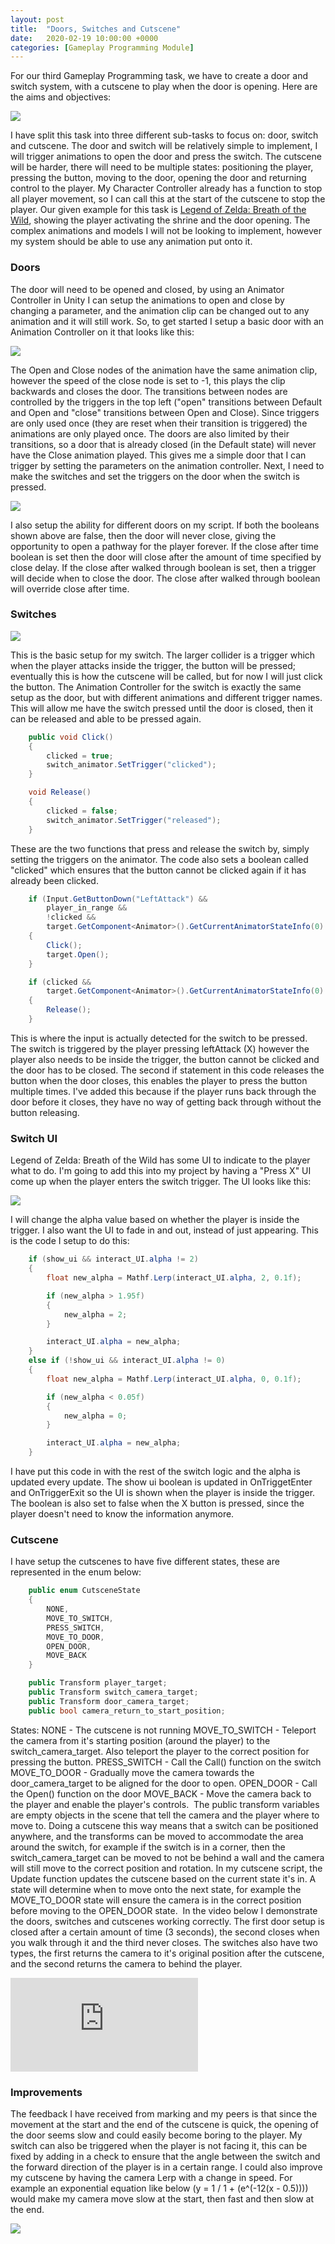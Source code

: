 ```yaml
---
layout: post
title:  "Doors, Switches and Cutscene"
date:   2020-02-19 10:00:00 +0000
categories: [Gameplay Programming Module]
---
```


For our third Gameplay Programming task, we have to create a door and switch system, with a cutscene to play when the door is opening. Here are the aims and objectives:

<img src="{{ site.baseurl }}/assets/Blog/GPDoors/objectives.png"/>

I have split this task into three different sub-tasks to focus on: door, switch and cutscene. The door and switch will be relatively simple to implement, I will trigger animations to open the door and press the switch. The cutscene will be harder, there will need to be multiple states: positioning the player, pressing the button, moving to the door, opening the door and returning control to the player. My Character Controller already has a function to stop all player movement, so I can call this at the start of the cutscene to stop the player.
Our given example for this task is <a href="https://youtu.be/UL64SI92_YA?t=262" target="_blank">Legend of Zelda: Breath of the Wild</a>, showing the player activating the shrine and the door opening. The complex animations and models I will not be looking to implement, however my system should be able to use any animation put onto it.

<h3>Doors</h3>

The door will need to be opened and closed, by using an Animator Controller in Unity I can setup the animations to open and close by changing a parameter, and the animation clip can be changed out to any animation and it will still work. So, to get started I setup a basic door with an Animation Controller on it that looks like this:

<img src="{{ site.baseurl }}/assets/Blog/GPDoors/animator.png"/>

The Open and Close nodes of the animation have the same animation clip, however the speed of the close node is set to -1, this plays the clip backwards and closes the door. The transitions between nodes are controlled by the triggers in the top left ("open" transitions between Default and Open and "close" transitions between Open and Close). Since triggers are only used once (they are reset when their transition is triggered) the animations are only played once. The doors are also limited by their transitions, so a door that is already closed (in the Default state) will never have the Close animation played.
This gives me a simple door that I can trigger by setting the parameters on the animation controller. Next, I need to make the switches and set the triggers on the door when the switch is pressed.

<img src="{{ site.baseurl }}/assets/Blog/GPDoors/door_controller.png"/>

I also setup the ability for different doors on my script. If both the booleans shown above are false, then the door will never close, giving the opportunity to open a pathway for the player forever. If the close after time boolean is set then the door will close after the amount of time specified by close delay. If the close after walked through boolean is set, then a trigger will decide when to close the door. The close after walked through boolean will override close after time. 

<h3>Switches</h3>

<img src="{{ site.baseurl }}/assets/Blog/GPDoors/switch_object.png"/>

This is the basic setup for my switch. The larger collider is a trigger which when the player attacks inside the trigger, the button will be pressed; eventually this is how the cutscene will be called, but for now I will just click the button. The Animation Controller for the switch is exactly the same setup as the door, but with different animations and different trigger names. This will allow me have the switch pressed until the door is closed, then it can be released and able to be pressed again. 

```c#
    public void Click()
    {
        clicked = true;
        switch_animator.SetTrigger("clicked");
    }

    void Release()
    {
        clicked = false;
        switch_animator.SetTrigger("released");
    }
```

These are the two functions that press and release the switch by, simply setting the triggers on the animator. The code also sets a boolean called "clicked" which ensures that the button cannot be clicked again if it has already been clicked. 

```c#
    if (Input.GetButtonDown("LeftAttack") &&
        player_in_range &&
        !clicked &&
        target.GetComponent<Animator>().GetCurrentAnimatorStateInfo(0).IsName("Default"))
    {
        Click();
        target.Open();
    }

    if (clicked && 
        target.GetComponent<Animator>().GetCurrentAnimatorStateInfo(0).IsName("Close"))
    {
        Release();
    }
```

This is where the input is actually detected for the switch to be pressed. The switch is triggered by the player pressing leftAttack (X) however the player also needs to be inside the trigger, the button cannot be clicked and the door has to be closed. 
​The second if statement in this code releases the button when the door closes, this enables the player to press the button multiple times. I've added this because if the player runs back through the door before it closes, they have no way of getting back through without the button releasing. 

<h3>Switch UI</h3>

Legend of Zelda: Breath of the Wild has some UI to indicate to the player what to do. I'm going to add this into my project by having a "Press X" UI come up when the player enters the switch trigger. The UI looks like this:

<img src="{{ site.baseurl }}/assets/Blog/GPDoors/switch_ui.png"/>

I will change the alpha value based on whether the player is inside the trigger. I also want the UI to fade in and out, instead of just appearing. This is the code I setup to do this:

```c#
    if (show_ui && interact_UI.alpha != 2)
    {
        float new_alpha = Mathf.Lerp(interact_UI.alpha, 2, 0.1f);

        if (new_alpha > 1.95f)
        {
            new_alpha = 2;
        }

        interact_UI.alpha = new_alpha;
    }
    else if (!show_ui && interact_UI.alpha != 0)
    {
        float new_alpha = Mathf.Lerp(interact_UI.alpha, 0, 0.1f);

        if (new_alpha < 0.05f)
        {
            new_alpha = 0;
        }

        interact_UI.alpha = new_alpha;
    }
```

I have put this code in with the rest of the switch logic and the alpha is updated every update. The show ui boolean is updated in OnTriggetEnter and OnTriggerExit so the UI is shown when the player is inside the trigger. The boolean is also set to false when the X button is pressed, since the player doesn't need to know the information anymore. 

<h3>Cutscene</h3>

I have setup the cutscenes to have five different states, these are represented in the enum below:

```c#
    public enum CutsceneState
    {
        NONE,
        MOVE_TO_SWITCH,
        PRESS_SWITCH,
        MOVE_TO_DOOR,
        OPEN_DOOR,
        MOVE_BACK
    }

    public Transform player_target;
    public Transform switch_camera_target;
    public Transform door_camera_target;
    public bool camera_return_to_start_position;
```

States:
NONE - The cutscene is not running
MOVE_TO_SWITCH - Teleport the camera from it's starting position (around the player) to the switch_camera_target. Also teleport the player to the correct position for pressing the button.
PRESS_SWITCH - Call the Call() function on the switch
MOVE_TO_DOOR - Gradually move the camera towards the door_camera_target to be aligned for the door to open.
OPEN_DOOR - Call the Open() function on the door 
MOVE_BACK - Move the camera back to the player and enable the player's controls.
​
The public transform variables are empty objects in the scene that tell the camera and the player where to move to. Doing a cutscene this way means that a switch can be positioned anywhere, and the transforms can be moved to accommodate the area around the switch, for example if the switch is in a corner, then the switch_camera_target can be moved to not be behind a wall and the camera will still move to the correct position and rotation. 
In my cutscene script, the Update function updates the cutscene based on the current state it's in. A state will determine when to move onto the next state, for example the MOVE_TO_DOOR state will ensure the camera is in the correct position before moving to the OPEN_DOOR state.
​
In the video below I demonstrate the doors, switches and cutscenes working correctly. The first door setup is closed after a certain amount of time (3 seconds), the second closes when you walk through it and the third never closes. The switches also have two types, the first returns the camera to it's original position after the cutscene, and the second returns the camera to behind the player.

<div class="iframe-container">
<iframe src="https://www.youtube.com/embed/q3KGMw4TEJo" frameborder="0" allowfullscreen></iframe>
</div>

<h3>Improvements</h3>

The feedback I have received from marking and my peers is that since the movement at the start and the end of the cutscene is quick, the opening of the door seems slow and could easily become boring to the player.
My switch can also be triggered when the player is not facing it, this can be fixed by adding in a check to ensure that the angle between the switch and the forward direction of the player is in a certain range.
I could also improve my cutscene by having the camera Lerp with a change in speed. For example an exponential equation like below (y = 1 / 1 + (e^(-12(x - 0.5)))) would make my camera move slow at the start, then fast and then slow at the end.

<img src="{{ site.baseurl }}/assets/Blog/GPDoors/equation.png"/>